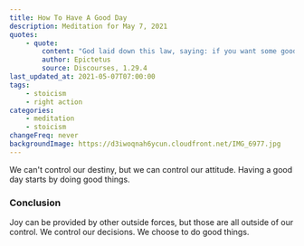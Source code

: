 ```yaml
---
title: How To Have A Good Day
description: Meditation for May 7, 2021
quotes:
    - quote:
        content: "God laid down this law, saying: if you want some good, get it from yourself."
        author: Epictetus
        source: Discourses, 1.29.4
last_updated_at: 2021-05-07T07:00:00
tags:
    - stoicism
    - right action
categories:
    - meditation
    - stoicism
changeFreq: never
backgroundImage: https://d3iwoqnah6ycun.cloudfront.net/IMG_6977.jpg
---
```


We can't control our destiny, but we can control our attitude. Having a good day starts by doing good things.

### Conclusion

Joy can be provided by other outside forces, but those are all outside of our control. We control our decisions. 
We choose to do good things.
